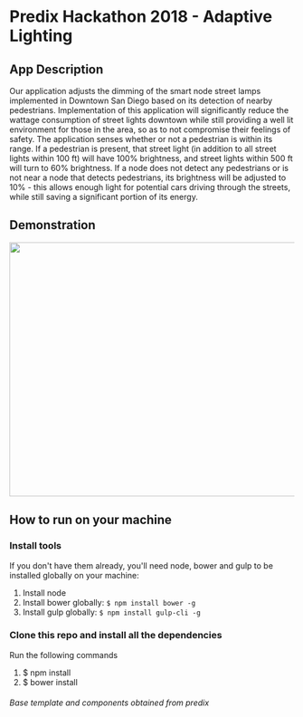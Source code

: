 # Predix Hackathon 2018 - Adaptive Lighting

## App Description

Our application adjusts the dimming of the smart node street lamps implemented in Downtown San Diego based on its detection of nearby pedestrians. Implementation of this application will significantly reduce the wattage consumption of street lights downtown while still providing a well lit environment for those in the area, so as to not compromise their feelings of safety. The application senses whether or not a pedestrian is within its range. If a pedestrian is present, that street light (in addition to all street lights within 100 ft) will have 100% brightness, and street lights within 500 ft will turn to 60% brightness. If a node does not detect any pedestrians or is not near a node that detects pedestrians, its brightness will be adjusted to 10% - this allows enough light for potential cars driving through the streets, while still saving a significant portion of its energy.

## Demonstration

<img src="https://github.com/mgit7/SDSU-Predix-Hackathon/blob/master/giphy.gif" width="800" height="449" />

## How to run on your machine

### Install tools

If you don't have them already, you'll need node, bower and gulp to be installed globally on your machine:

1. Install node
2. Install bower globally: `$ npm install bower -g`
3. Install gulp globally: `$ npm install gulp-cli -g`

### Clone this repo and install all the dependencies

Run the following commands

1. $ npm install
2. $ bower install

###### Base template and components obtained from predix
